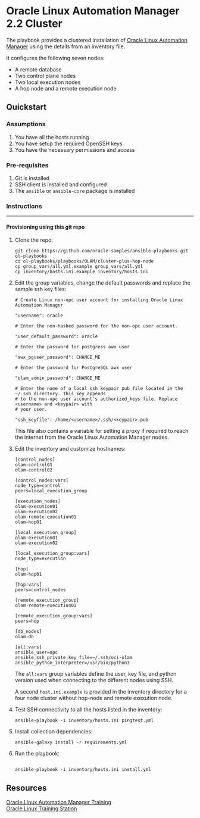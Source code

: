 # Oracle Linux Automation Manager 2.2 Cluster

The playbook provides a clustered installation of [Oracle Linux Automation Manager](https://docs.oracle.com/en/operating-systems/oracle-linux-automation-manager/) using the details from an inventory file.

It configures the following seven nodes:

- A remote database
- Two control plane nodes
- Two local execution nodes
- A hop node and a remote execution node

## Quickstart

### Assumptions

1. You have all the hosts running
1. You have setup the required OpenSSH keys
1. You have the necessary permissions and access

### Pre-requisites

1. Git is installed
1. SSH client is installed and configured
1. The `ansible` or `ansible-core` package is installed

### Instructions
---

#### Provisioning using this git repo

1. Clone the repo:

    ```
    git clone https://github.com/oracle-samples/ansible-playbooks.git ol-playbooks
    cd ol-playbooks/playbooks/OLAM/cluster-plus-hop-node
    cp group_vars/all.yml.example group_vars/all.yml
    cp inventory/hosts.ini.example inventory/hosts.ini
    ```

1. Edit the group variables, change the default passwords and replace the sample ssh key files:

    ```
    # Create Linux non-opc user account for installing Oracle Linux Automation Manager
    
    "username": oracle
    
    # Enter the non-hashed password for the non-opc user account.
    
    "user_default_password": oracle

    # Enter the password for postgress awx user

    "awx_pguser_password": CHANGE_ME

    # Enter the password for PostgreSQL awx user

    "olam_admin_password": CHANGE_ME

    # Enter the name of a local ssh keypair pub file located in the ~/.ssh directory. This key appends
    # to the non-opc user account's authorized_keys file. Replace <username> and <keypair> with
    # your user.

    "ssh_keyfile": /home/<username>/.ssh/<keypair>.pub
    ```

    This file also contains a variable for setting a proxy if required to reach the internet from the Oracle Linux Automation Manager nodes.

1. Edit the inventory and customize hostnames:

    ```
    [control_nodes]
    olam-control01
    olam-control02

    [control_nodes:vars]
    node_type=control
    peers=local_execution_group

    [execution_nodes]
    olam-execution01
    olam-execution02
    olam-remote-execution01
    olam-hop01

    [local_execution_group]
    olam-execution01
    olam-execution02

    [local_execution_group:vars]
    node_type=execution

    [hop]
    olam-hop01

    [hop:vars]
    peers=control_nodes

    [remote_execution_group]
    olam-remote-execution01

    [remote_execution_group:vars]
    peers=hop

    [db_nodes]
    olam-db

    [all:vars]
    ansible_user=opc
    ansible_ssh_private_key_file=~/.ssh/oci-olam
    ansible_python_interpreter=/usr/bin/python3
    ```    
    
    The `all:vars` group variables define the user, key file, and python version used when connecting to the different nodes using SSH.

    A second `host.ini.example` is provided in the inventory directory for a four node cluster without hop-node and remote exexution node.

1. Test SSH connectivity to all the hosts listed in the inventory:

    ```
    ansible-playbook -i inventory/hosts.ini pingtest.yml
    ```

1. Install collection dependencies:

    ```
    ansible-galaxy install -r requirements.yml
    ```
    
1. Run the playbook:

    ```

    ansible-playbook -i inventory/hosts.ini install.yml
    ```

## Resources

[Oracle Linux Automation Manager Training](https://www.oracle.com/goto/linuxautomationlearning)    
[Oracle Linux Training Station](https://www.oracle.com/goto/oltrain)     






